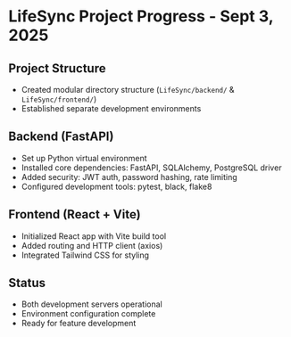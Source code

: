 # LifeSync Project Progress - Sept 3, 2025

## Project Structure
- Created modular directory structure (`LifeSync/backend/` & `LifeSync/frontend/`)
- Established separate development environments

## Backend (FastAPI)
- Set up Python virtual environment
- Installed core dependencies: FastAPI, SQLAlchemy, PostgreSQL driver
- Added security: JWT auth, password hashing, rate limiting
- Configured development tools: pytest, black, flake8

## Frontend (React + Vite)
- Initialized React app with Vite build tool
- Added routing and HTTP client (axios)
- Integrated Tailwind CSS for styling

## Status
- Both development servers operational
- Environment configuration complete
- Ready for feature development